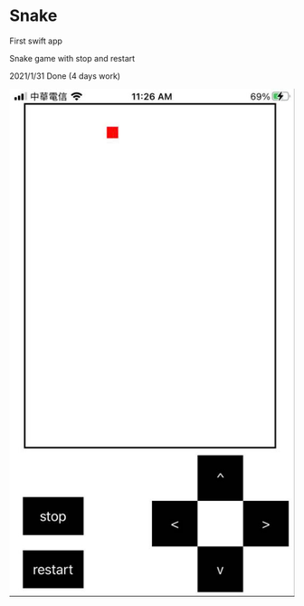 # Snake

First swift app 

Snake game with stop and restart

2021/1/31 Done (4 days work)



![image](https://github.com/77ogc/Snake/blob/master/143405430_550054272619413_1295161452536896246_n.jpg)
